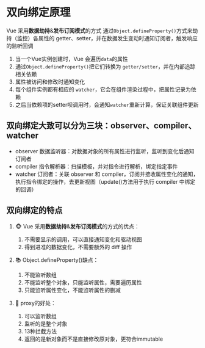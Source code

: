 # 双向绑定原理

Vue 采用**数据劫持**&**发布订阅模式**的方式
通过`Object.defineProperty()`方式来劫持（监控）各属性的 getter、setter，并在数据发生变动时通知订阅者，触发响应的监听回调

1. 当一个Vue实例创建时，Vue 会遍历`data`的属性
2. 通过`Object.defineProperty()`把它们转换为 `getter/setter`，并在内部追踪相关依赖
3. 属性被访问和修改时通知变化
4. 每个组件实例都有相应的 `watcher`，它会在组件渲染过程中，把属性记录为依赖
5. 之后当依赖项的setter呗调用时，会通知`watcher`重新计算，保证关联组件更新


## 双向绑定大致可以分为三块：observer、compiler、watcher

- observer 数据监听器：对数据对象的所有属性进行监听，监听到变化后通知订阅者
- compiler 指令解析器：扫描模板，并对指令进行解析，绑定指定事件
- watcher 订阅者：关联 observer 和 compiler，订阅并接收属性变化的通知，执行指令绑定的操作，去更新视图（update()方法用于执行 compiler 中绑定的回调）

## 双向绑定的特点

1. 🐵 Vue 采用**数据劫持**&**发布订阅模式**的方式的优点：

   1. 不需要显示的调用，可以直接通知变化和驱动视图
   2. 得到进准的数据变化，不需要额外的 diff 操作

2. 📚 Object.defineProperty()缺点：
   1. 不能监听数组
   2. 不能监听整个对象，只能监听属性，需要遍历属性
   3. 只能监听属性变化，不能监听属性的删减

3. 🐶 proxy的好处：
   1. 可以监听数组
   2. 监听的是整个对象
   3. 13种拦截方法
   4. 返回的是新对象而不是直接修改原对象，更符合immutable


